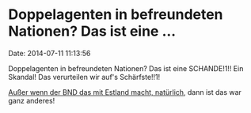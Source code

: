 Doppelagenten in befreundeten Nationen? Das ist eine \...
=========================================================

Date: 2014-07-11 11:13:56

Doppelagenten in befreundeten Nationen? Das ist eine SCHANDE!1!! Ein
Skandal! Das verurteilen wir auf\'s Schärfste!!1!

[Außer wenn der BND das mit Estland macht,
natürlich](http://spiegel.de/article.do?id=693315), dann ist das war
ganz anderes!

